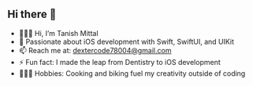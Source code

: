 ## Hi there 🌸

- 🧑🏻‍💻 Hi, I’m Tanish Mittal  
- 🌱 Passionate about iOS development with Swift, SwiftUI, and UIKit  
- 📫 Reach me at: dextercode78004@gmail.com  
- ⚡ Fun fact: I made the leap from Dentistry to iOS development  
- 🧑🏼‍🍳 Hobbies: Cooking and biking fuel my creativity outside of coding

